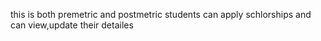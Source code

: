 this is both premetric and postmetric students can apply schlorships and can view,update their detailes
